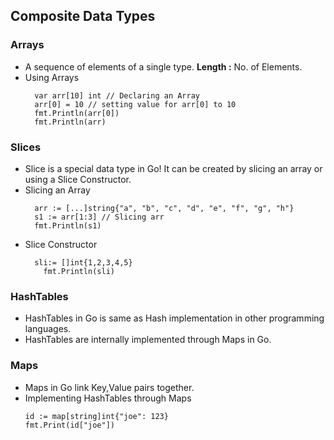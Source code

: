 ## Composite Data Types
### Arrays 
- A sequence of elements of a single type. __Length :__ No. of Elements.
- Using Arrays
  ```
    var arr[10] int // Declaring an Array
    arr[0] = 10 // setting value for arr[0] to 10
    fmt.Println(arr[0])
    fmt.Println(arr) 
  ```
### Slices
- Slice is a special data type in Go! It can be created by slicing an array or using a Slice Constructor. 
- Slicing an Array 
  ```
    arr := [...]string{"a", "b", "c", "d", "e", "f", "g", "h"}
    s1 := arr[1:3] // Slicing arr 
    fmt.Println(s1)
  ```
- Slice Constructor 
  ```
    sli:= []int{1,2,3,4,5}
	  fmt.Println(sli)
  ```
### HashTables
- HashTables in Go is same as Hash implementation in other programming languages.
- HashTables are internally implemented through Maps in Go.

### Maps
- Maps in Go link Key,Value pairs together.
- Implementing HashTables through Maps
  ```
  id := map[string]int{"joe": 123}
  fmt.Print(id["joe"])
  ```

